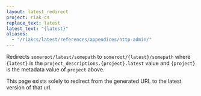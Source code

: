 ```yaml
---
layout: latest_redirect
project: riak_cs
replace_text: latest
latest_text: "{latest}"
aliases:
  - "/riakcs/latest/references/appendices/http-admin/"
---
```


Redirects `someroot/latest/somepath` to `someroot/{latest}/somepath` 
where `{latest}` is the `project_descriptions.{project}.latest` value
and `{project}` is the metadata value of `project` above.

This page exists solely to redirect from the generated URL to the latest version of
that url.



